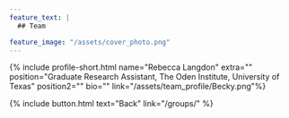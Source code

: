 ```yaml
---
feature_text: |
  ## Team

feature_image: "/assets/cover_photo.png"
---
```

{% include profile-short.html name="Rebecca Langdon" extra="" position="Graduate Research Assistant, The Oden Institute, University of Texas" position2=""  bio="" link="/assets/team_profile/Becky.png"%}



[]()



{% include button.html text="Back" link="/groups/" %}
